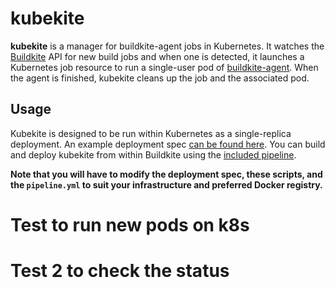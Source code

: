 # kubekite
**kubekite** is a manager for buildkite-agent jobs in Kubernetes.  It watches the [Buildkite](https://buildkite.com) API for new build jobs and when one is detected, it launches a Kubernetes job resource to run a single-user pod of [buildkite-agent](https://github.com/buildkite/agent).  When the agent is finished, kubekite cleans up the job and the associated pod.

## Usage
Kubekite is designed to be run within Kubernetes as a single-replica deployment.  An example deployment spec [can be found here](https://github.com/webflow/kubekite/blob/master/kube-deploy/your-cluster-name.yourdomain.com/deployment.yaml).  You can build and deploy kubekite from within Buildkite using the [included pipeline](https://github.com/webflow/kubekite/tree/master/.buildkite).  

**Note that you will have to modify the deployment spec, these scripts, and the `pipeline.yml` to suit your infrastructure and preferred Docker registry.**

# Test to run new pods on k8s
# Test 2 to check the status
